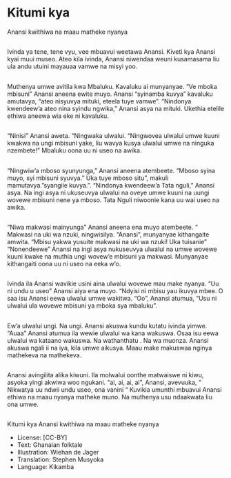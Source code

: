 # Kitumi kya
Anansi kwithiwa
na maau
matheke nyanya

##
Ivinda ya tene, tene vyu, vee
mbuavui weetawa Anansi. Kiveti
kya Anansi kyai muui museo. Ateo
kila ivinda, Anansi niwendaa weuni
kusamasama liu ula andu utuini
mayauaa vamwe na misyi yoo.


##
Muthenya umwe avitila kwa
Mbaluku. Kavaluku ai munyanyae.
“Ve mboka mbisuni” Anansi aneena
ewite muyo. Anansi “syinamba
kuvya” kavaluku amutavya, “ateo
nisyuvya mituki, eteela tuye
vamwe”.
“Nindonya kwendeew’a ateo nina
syindu ngwika,” Anansi asya na
mituki. Ukethia etelile ethiwa
aneewa wia eke ni kavaluku.


##
“Ninisi” Anansi aweta. “Ningwaka
ulwalui. “Ningwovea ulwalui umwe
kuuni kwakwa na ungi mbisuni
yake, liu wavya kusya ulwalui umwe
na ninguka nzembete!” Mbaluku
oona uu ni useo na awika.


##
“Ningwiw’a mboso syunyunga,”
Anansi aneena atembeete. “Mboso
syina muyo, syi mbisuni syuvya.”
Uka tuye mboso situ”, makuli
mamutavya.”syangiie kuvya.”.
“Nindonya kwendeew’a Tata nguli,”
Anansi asya. Na ingi asya ni
ukuseuvya ulwalui na oveye umwe
kuuni na uungi wovewe mbisuni
nene ya mboso.
Tata Nguli niwoonie kana uu wai
useo na awika.


##
“Niwa makwasi mainyunga” Anansi
aneena ena muyo atembeete. “
Makwasi na uki wa nzuki,
ningwisilya.
“Anansi”, munyanyae kithangaite
amwita. “Mbisu yakwa yusuite
makwasi na uki wa nzuki! Uka
tuisanie”
“Nonendeewe” Anansi na ingi asya
nukuseuvya ulwalui na umwe
wovewe kuuni kwake na muthia
ungi wovew’e mbisuni ya makwasi.
Munyanyae kithangaiti oona uu ni
useo na eeka w’o.


##
Ivinda ila Anansi wavikie usini aina
ulwalui wovewe mau make nyanya.
“Uu ni undu u useo” Anansi aiya
ena muyo. “Ndyisi ni mbisu yau
ikuvya mbee.
O saa isu Anansi eewa ulwalui
umwe wakitwa. “Oo”, Anansi
atumua, “Usu ni ulwalui ula wovewe
mbisuni ya mboka sya mbaluku”.


##
Ew’a ulwalui ungi. Na ungi. Anansi
akuswa kundu kutatu ivinda yimwe.
“Auaa” Anansi atumua ila wewie
ulwalui wa kana wakuswa. Osaa isu
eewa ulwalui wa kataano wakuswa.
Na wathanthatu . Na wa muonza.
Anansi akuswa ngali ii na iya, kila
umwe aikusya. Maau make
makuswaa nginya mathekeva na
mathekeva.


##
Anansi avingilita alika kiwuni. Ila
molwalui oonthe matwaiswe ni
kiwu, asyoka yingi akwiwa woo
ngukani. “ai, ai, ai, ai”, Anansi,
avevuuka, “ Nikwatya uu ndwii
undu useo, ona vanini “ Kuvikia
umunthi mbuavui Anansi ethiwa na
maau nyanya matheke muno. Na
muthenya usu ndaakwata liu ona
umwe.


##
Kitumi kya Anansi kwithiwa na
maau matheke nyanya
* License: [CC-BY]
* Text: Ghanaian folktale
* Illustration: Wiehan de Jager
* Translation: Stephen Musyoka
* Language: Kikamba

